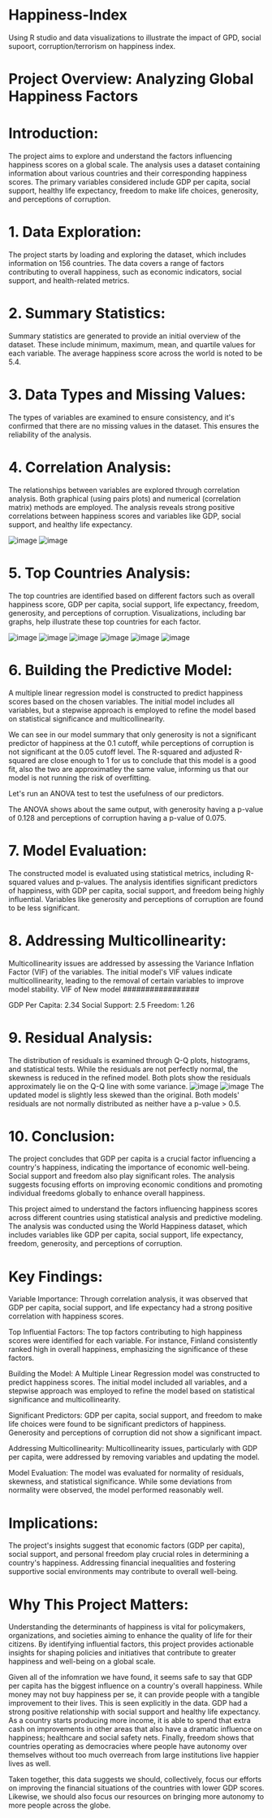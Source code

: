 # Happiness-Index
Using R studio and data visualizations to illustrate the impact of GPD, social supoort, corruption/terrorism on happiness index.

# Project Overview: Analyzing Global Happiness Factors

# Introduction:
The project aims to explore and understand the factors influencing happiness scores on a global scale. The analysis uses a dataset containing information about various countries and their corresponding happiness scores. The primary variables considered include GDP per capita, social support, healthy life expectancy, freedom to make life choices, generosity, and perceptions of corruption.

# 1. Data Exploration:
The project starts by loading and exploring the dataset, which includes information on 156 countries. The data covers a range of factors contributing to overall happiness, such as economic indicators, social support, and health-related metrics.

# 2. Summary Statistics:
Summary statistics are generated to provide an initial overview of the dataset. These include minimum, maximum, mean, and quartile values for each variable. The average happiness score across the world is noted to be 5.4.

# 3. Data Types and Missing Values:
The types of variables are examined to ensure consistency, and it's confirmed that there are no missing values in the dataset. This ensures the reliability of the analysis.

# 4. Correlation Analysis:
The relationships between variables are explored through correlation analysis. Both graphical (using pairs plots) and numerical (correlation matrix) methods are employed. The analysis reveals strong positive correlations between happiness scores and variables like GDP, social support, and healthy life expectancy.

![image](https://github.com/avijani/Happiness-Index/assets/123911009/0ca78f7b-9e61-4a87-9f7e-d81111f099cc)
![image](https://github.com/avijani/Happiness-Index/assets/123911009/05e291ae-160d-4698-83cb-cff78ce0b846)


# 5. Top Countries Analysis:
The top countries are identified based on different factors such as overall happiness score, GDP per capita, social support, life expectancy, freedom, generosity, and perceptions of corruption. Visualizations, including bar graphs, help illustrate these top countries for each factor.

![image](https://github.com/avijani/Happiness-Index/assets/123911009/eb9c5dcd-f8d4-42b4-9ce5-6a79923bbeef)
![image](https://github.com/avijani/Happiness-Index/assets/123911009/c2e6f8ec-847a-4bb8-a105-471f26633cc6)
![image](https://github.com/avijani/Happiness-Index/assets/123911009/923ecc05-960a-453f-a8d9-fe4006a0809a)
![image](https://github.com/avijani/Happiness-Index/assets/123911009/871fcc76-ce8a-4527-ab14-b37ffa6422bc)
![image](https://github.com/avijani/Happiness-Index/assets/123911009/0ee7d8b4-537a-4949-b05a-4828acdd0c29)
![image](https://github.com/avijani/Happiness-Index/assets/123911009/f31de2e4-3839-4a63-bf5d-03bd26f2e337)

# 6. Building the Predictive Model:
A multiple linear regression model is constructed to predict happiness scores based on the chosen variables. The initial model includes all variables, but a stepwise approach is employed to refine the model based on statistical significance and multicollinearity.

We can see in our model summary that only generosity is not a significant predictor of happiness at the 0.1 cutoff, while perceptions of corruption is not significant at the 0.05 cutoff level. The R-squared and adjusted R-squared are close enough to 1 for us to conclude that this model is a good fit, also the two are approximatley the same value, informing us that our model is not running the risk of overfitting.

Let's run an ANOVA test to test the usefulness of our predictors.

The ANOVA shows about the same output, with generosity having a p-value of 0.128 and perceptions of corruption having a p-value of 0.075.

# 7. Model Evaluation:
The constructed model is evaluated using statistical metrics, including R-squared values and p-values. The analysis identifies significant predictors of happiness, with GDP per capita, social support, and freedom being highly influential. Variables like generosity and perceptions of corruption are found to be less significant.

# 8. Addressing Multicollinearity:
Multicollinearity issues are addressed by assessing the Variance Inflation Factor (VIF) of the variables. The initial model's VIF values indicate multicollinearity, leading to the removal of certain variables to improve model stability.
VIF of New model
#################

GDP Per Capita:  2.34
Social Support:  2.5
Freedom:  1.26
# 9. Residual Analysis:
The distribution of residuals is examined through Q-Q plots, histograms, and statistical tests. While the residuals are not perfectly normal, the skewness is reduced in the refined model.
Both plots show the residuals approximately lie on the Q-Q line with some variance.
![image](https://github.com/avijani/Happiness-Index/assets/123911009/21350c92-ab5b-486f-b238-494cc6b087b5)
![image](https://github.com/avijani/Happiness-Index/assets/123911009/23c20e67-7968-440f-b913-3173a2e31e8b)
The updated model is slightly less skewed than the original. Both models' residuals are not normally distributed as neither have a p-value > 0.5.

# 10. Conclusion:
The project concludes that GDP per capita is a crucial factor influencing a country's happiness, indicating the importance of economic well-being. Social support and freedom also play significant roles. The analysis suggests focusing efforts on improving economic conditions and promoting individual freedoms globally to enhance overall happiness.

This project aimed to understand the factors influencing happiness scores across different countries using statistical analysis and predictive modeling. The analysis was conducted using the World Happiness dataset, which includes variables like GDP per capita, social support, life expectancy, freedom, generosity, and perceptions of corruption.

# Key Findings:

Variable Importance: Through correlation analysis, it was observed that GDP per capita, social support, and life expectancy had a strong positive correlation with happiness scores.

 Top Influential Factors: The top factors contributing to high happiness scores were identified for each variable. For instance, Finland consistently ranked high in overall happiness, emphasizing the significance of these factors.

Building the Model: A Multiple Linear Regression model was constructed to predict happiness scores. The initial model included all variables, and a stepwise approach was employed to refine the model based on statistical significance and multicollinearity.

Significant Predictors: GDP per capita, social support, and freedom to make life choices were found to be significant predictors of happiness. Generosity and perceptions of corruption did not show a significant impact.

Addressing Multicollinearity: Multicollinearity issues, particularly with GDP per capita, were addressed by removing variables and updating the model.

Model Evaluation: The model was evaluated for normality of residuals, skewness, and statistical significance. While some deviations from normality were observed, the model performed reasonably well.

# Implications:

The project's insights suggest that economic factors (GDP per capita), social support, and personal freedom play crucial roles in determining a country's happiness. Addressing financial inequalities and fostering supportive social environments may contribute to overall well-being.

# Why This Project Matters:

Understanding the determinants of happiness is vital for policymakers, organizations, and societies aiming to enhance the quality of life for their citizens. By identifying influential factors, this project provides actionable insights for shaping policies and initiatives that contribute to greater happiness and well-being on a global scale.

Given all of the infomration we have found, it seems safe to say that GDP per capita has the biggest influence on a country's overall happiness. While money may not buy happiness per se, it can provide people with a tangible improvement to their lives. This is seen explicitly in the data. GDP had a strong positive relationship with social support and healthy life expectancy. As a country starts producing more income, it is able to spend that extra cash on improvements in other areas that also have a dramatic influence on happiness; healthcare and social safety nets. Finally, freedom shows that countries operating as democracies where people have autonomy over themselves without too much overreach from large institutions live happier lives as well.

Taken together, this data suggests we should, collectively, focus our efforts on improving the financial situations of the countries with lower GDP scores. Likewise, we should also focus our resources on bringing more autonomy to more people across the globe.
